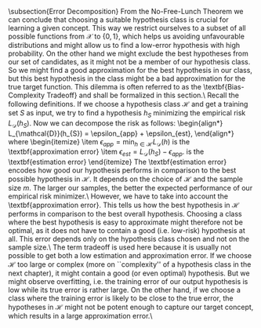 \subsection{Error Decomposition}
From the No-Free-Lunch Theorem we can conclude that choosing a suitable hypothesis class is crucial for learning a given concept. This way we
restrict ourselves to a subset of all possible functions from $\mathcal{X}$ to $\lbrace 0,1 \rbrace$, which helps us avoiding unfavourable distributions
and might allow us to find a low-error hypothesis with high probability. On the other hand we might exclude the best hypotheses from our set of
candidates, as it might not be a member of our hypothesis class. So we might find a good approximation for the best hypothesis in our class, but this
best hypothesis in the class might be a bad approximation for the true target function. This dilemma is often referred to as the \textbf{Bias-Complexity
Tradeoff} and shall be formalized in this section.\\
Recall the following definitions. If we choose a hypothesis class $\mathcal{H}$ and get a training set $S$ as input, we try to find a hypothesis $h_{S}$
minimizing the empirical risk $L_{\mathcal{D}}(h_{S})$. Now we can decompose the risk as follows:
\begin{align*}
L_{\mathcal{D}}(h_{S}) = \epsilon_{app} + \epsilon_{est},
\end{align*}
where 
\begin{itemize}
\item $\epsilon_{app} = \min_{h\in \mathcal{H}} L_{\mathcal{D}}(h)$ is the \textbf{approximation error}
\item $\epsilon_{est} = L_{\mathcal{D}}(h_{S}) - \epsilon_{app}$. is the \textbf{estimation error}
\end{itemize}
The \textbf{estimation error} encodes how good our hypothesis performs in comparison to the best possible hypothesis in $\mathcal{H}$. It depends on the
choice of $\mathcal{H}$ and the sample size $m$. The larger our samples, the better the expected performance of our empirical risk minimizer.\\
However, we have to take into account the \textbf{approximation error}. This tells us how the best hypothesis in $\mathcal{H}$ performs in comparison to
the best overall hypothesis. Choosing a class where the best hypothesis is easy to approximate might therefore not be optimal, as it does not have to
contain a good (i.e. low-risk) hypothesis at all. This error depends only on the hypothesis class chosen and not on the sample size.\\
The term tradeoff is used here because it is usually not possible to get both a low estimation and approximation error. If we choose $\mathcal{H}$ too
large or complex (more on ``complexity'' of a hypothesis class in the next chapter), it might contain a good (or even optimal) hypothesis. But we might
observe overfitting, i.e. the training error of our output hypothesis is low while its true error is rather large. On the other hand, if we choose a
class where the training error is likely to be close to the true error, the hypotheses in $\mathcal{H}$ might not be potent enough to capture our target
concept, which results in a large approximation error.\\